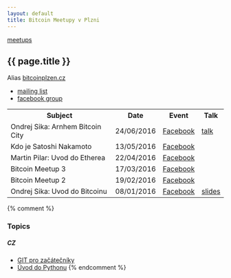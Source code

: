 ```yaml
---
layout: default
title: Bitcoin Meetupy v Plzni
---
```


[meetups](..)

## {{ page.title }}

Alias [bitcoinplzen.cz](http://bitcoinplzen.cz)

- [mailing list](http://eepurl.com/bQ0m0b)
- [facebook group](https://www.facebook.com/groups/bitcoinplzen/)


<table>

<tr><th>
Subject
</th><th>
Date
</th><th>
Event
</th><th>
Talk
</th></tr>

<tr id="meetup-6"><td>
Ondrej Sika: Arnhem Bitcoin City
</td><td>
24/06/2016
</td><td>
<a href="https://www.facebook.com/events/544249079094264">Facebook</a>
</td><td>
<a href="/talks/#bitcoin-plzen-6">talk</a>
</td></tr>


<tr id="meetup-5"><td>
Kdo je Satoshi Nakamoto
</td><td>
13/05/2016
</td><td>
<a href="https://www.facebook.com/events/553451994833778/">Facebook</a>
</td><td>
</td></tr>

<tr id="meetup-4"><td>
Martin Pilar: Uvod do Etherea
</td><td>
22/04/2016
</td><td>
<a href="https://www.facebook.com/events/1134269723280708/">Facebook</a>
</td><td>
</td></tr>

<tr id="meetup-3"><td>
Bitcoin Meetup 3
</td><td>
17/03/2016
</td><td>
<a href="https://www.facebook.com/events/1698584067026134/">Facebook</a>
</td><td>
</td></tr>

<tr id="meetup-2"><td>
Bitcoin Meetup 2
</td><td>
19/02/2016
</td><td>
<a href="https://www.facebook.com/events/1640815929504106/">Facebook</a>
</td><td>
</td></tr>

<tr id="meetup-1"><td>
Ondrej Sika: Uvod do Bitcoinu
</td><td>
08/01/2016
</td><td>
<a href="https://www.facebook.com/events/1541402356172148/">Facebook</a>
</td><td>
<a href="/talks/#bitcoin-pilsen-2016">slides</a>
</td></tr>

</table>

<script>
if(window.location.hash) {
    hash = window.location.hash.slice(1);
    row = document.getElementById(hash);
    row.style.backgroundColor = '#DDDDDD';
}
</script>


{% comment %}
### Topics

##### CZ

* [GIT pro začátečníky](git-pro-zacatecniky-cz.html)
* [Úvod do Pythonu](uvod-do-pytonu-cz.html)
{% endcomment %}

